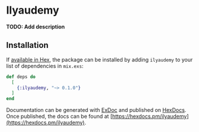 # Ilyaudemy

**TODO: Add description**

## Installation

If [available in Hex](https://hex.pm/docs/publish), the package can be installed
by adding `ilyaudemy` to your list of dependencies in `mix.exs`:

```elixir
def deps do
  [
    {:ilyaudemy, "~> 0.1.0"}
  ]
end
```

Documentation can be generated with [ExDoc](https://github.com/elixir-lang/ex_doc)
and published on [HexDocs](https://hexdocs.pm). Once published, the docs can
be found at [https://hexdocs.pm/ilyaudemy](https://hexdocs.pm/ilyaudemy).

